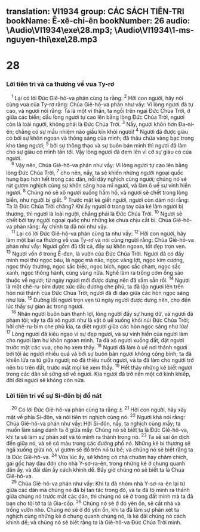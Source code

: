 translation: VI1934
group: CÁC SÁCH TIÊN-TRI
bookName: Ê-xê-chi-ên 
bookNumber: 26
audio: \Audio\VI1934\exe\28.mp3; \Audio\VI1934\1-ms-nguyen-thi\exe\28.mp3
-------

<div class="title"><h1>28</h1><h3>Lời tiên tri và ca thương về vua Ty-rơ</h3></div>
<span class="verse exe_28_1"> <sup>1</sup> Lại có lời Đức Giê-hô-va phán cùng ta rằng: </span>
<span class="verse exe_28_2"><sup>2</sup> Hỡi con người, hãy nói cùng vua của Ty-rơ rằng: Chúa Giê-hô-va phán như vầy: Vì lòng ngươi đã tự cao, và ngươi nói rằng: Ta là một vì thần, ta ngồi trên ngai Đức Chúa Trời, ở giữa các biển; dầu lòng ngươi tự cao lên bằng lòng Đức Chúa Trời, ngươi còn là loài người, không phải là Đức Chúa Trời. </span>
<span class="verse exe_28_3"><sup>3</sup> Nầy, ngươi khôn hơn Đa-ni-ên; chẳng có sự mầu nhiệm nào giấu kín khỏi ngươi! </span>
<span class="verse exe_28_4"><sup>4</sup> Ngươi đã được giàu có bởi sự khôn ngoan và thông sáng của mình; đã thâu chứa vàng bạc trong kho tàng ngươi; </span>
<span class="verse exe_28_5"><sup>5</sup> bởi sự thông thạo và sự buôn bán mình thì ngươi đã làm cho sự giàu có mình tấn tới. Vậy lòng ngươi đã đem lên vì cớ sự giàu có của ngươi. <br/></span>
<span class="verse exe_28_6"> <sup>6</sup> Vậy nên, Chúa Giê-hô-va phán như vầy: Vì lòng ngươi tự cao lên bằng lòng Đức Chúa Trời, </span>
<span class="verse exe_28_7"><sup>7</sup> cho nên, nầy, ta sẽ khiến những người ngoại quốc hung bạo hơn hết trong các dân, nổi dậy nghịch cùng ngươi; chúng nó sẽ rút gươm nghịch cùng sự khôn sáng hoa mĩ ngươi, và làm ô uế sự vinh hiển ngươi. </span>
<span class="verse exe_28_8"><sup>8</sup> Chúng nó sẽ xô ngươi xuống hầm hố, và ngươi sẽ chết trong lòng biển, như người bị giết. </span>
<span class="verse exe_28_9"><sup>9</sup> Trước mặt kẻ giết ngươi, ngươi còn dám nói rằng: Ta là Đức Chúa Trời chăng? Khi ấy ngươi ở trong tay của kẻ làm ngươi bị thương, thì ngươi là loài người, chẳng phải là Đức Chúa Trời. </span>
<span class="verse exe_28_10"><sup>10</sup> Ngươi sẽ chết bởi tay người ngoại quốc như những kẻ chưa chịu cắt bì. Chúa Giê-hô-va phán rằng: Ấy chính ta đã nói như vậy. <br/></span>
<span class="verse exe_28_11"> <sup>11</sup> Lại có lời Đức Giê-hô-va phán cùng ta như vầy: </span>
<span class="verse exe_28_12"><sup>12</sup> Hỡi con người, hãy làm một bài ca thương về vua Ty-rơ và nói cùng người rằng: Chúa Giê-hô-va phán như vầy: Ngươi gồm đủ tất cả, đầy sự khôn ngoan, tốt đẹp trọn vẹn. </span>
<span class="verse exe_28_13"><sup>13</sup> Ngươi vốn ở trong Ê-đen, là vườn của Đức Chúa Trời. Ngươi đã có đầy mình mọi thứ ngọc báu, là ngọc mã não, ngọc vàng lợt, ngọc kim cương, ngọc thủy thương, ngọc sắc biếc, ngọc bích, ngọc sắc chàm, ngọc sắc xanh, ngọc thông hành, cùng vàng nữa. Nghề làm ra trống cơm ống sáo thuộc về ngươi; từ ngày ngươi mới được dựng nên đã sắm sẵn rồi. </span>
<span class="verse exe_28_14"><sup>14</sup> Ngươi là một chê-ru-bim được xức dầu đương che phủ; ta đã lập ngươi lên trên hòn núi thánh của Đức Chúa Trời; ngươi đã đi dạo giữa các hòn ngọc sáng như lửa. </span>
<span class="verse exe_28_15"><sup>15</sup> Đường lối ngươi trọn vẹn từ ngày ngươi được dựng nên, cho đến lúc thấy sự gian ác trong ngươi. <br/></span>
<span class="verse exe_28_16"> <sup>16</sup> Nhân ngươi buôn bán thạnh lợi, lòng ngươi đầy sự hung dữ, và ngươi đã phạm tội; vậy ta đã xô ngươi như là vật ô uế xuống khỏi núi Đức Chúa Trời; hỡi chê-ru-bim che phủ kia, ta diệt ngươi giữa các hòn ngọc sáng như lửa! </span>
<span class="verse exe_28_17"><sup>17</sup> Lòng ngươi đã kiêu ngạo vì sự đẹp ngươi, và sự vinh hiển của ngươi làm cho ngươi làm hư khôn ngoan mình. Ta đã xô ngươi xuống đất, đặt ngươi trước mặt các vua, cho họ xem thấy. </span>
<span class="verse exe_28_18"><sup>18</sup> Ngươi đã làm ô uế nơi thánh ngươi bởi tội ác ngươi nhiều quá và bởi sự buôn bán ngươi không công bình; ta đã khiến lửa ra từ giữa ngươi; nó đã thiêu nuốt ngươi, và ta đã làm cho ngươi trở nên tro trên đất, trước mặt mọi kẻ xem thấy. </span>
<span class="verse exe_28_19"><sup>19</sup> Hết thảy những kẻ biết ngươi trong các dân sẽ sững sờ về ngươi. Kìa ngươi đã trở nên một cớ kinh khiếp, đời đời ngươi sẽ không còn nữa. <br/></span>
<div class="title"><h3>Lời tiên tri về sự Si-đôn bị đổ nát</h3></div>
<span class="verse exe_28_20"> <sup>20</sup> Có lời Đức Giê-hô-va phán cùng ta rằng:<a data-toggle="tooltip" data-placement="bottom" title="Gio 3:4-8; Xa 9:1-2; Mat 11:21-22; Lu 10:13-14">⚓</a></span>
<span class="verse exe_28_21"><sup>21</sup> Hỡi con người, hãy xây mặt về phía Si-đôn, và nói tiên tri nghịch cùng nó. </span>
<span class="verse exe_28_22"><sup>22</sup> Ngươi khá nói rằng: Chúa Giê-hô-va phán như vầy: Hỡi Si-đôn, nầy, ta nghịch cùng mầy; ta muốn làm sáng danh ta ở giữa mầy. Chúng nó sẽ biết ta là Đức Giê-hô-va, khi ta sẽ làm sự phán xét và tỏ mình ra thánh trong nó. </span>
<span class="verse exe_28_23"><sup>23</sup> Ta sẽ sai ôn dịch đến giữa nó, và sẽ có máu trong các đường phố nó. Những kẻ bị thương sẽ ngã xuống giữa nó, vì gươm sẽ đổ trên nó tư bề; và chúng nó sẽ biết rằng ta là Đức Giê-hô-va. </span>
<span class="verse exe_28_24"><sup>24</sup> Vừa lúc ấy, sẽ không có chà chuôm hay châm chích, gai gốc hay đau đớn cho nhà Y-sơ-ra-ên, trong những kẻ ở chung quanh dân ấy, và đãi dân ấy cách khinh dể. Bấy giờ chúng nó sẽ biết ta là Chúa Giê-hô-va. <br/></span>
<span class="verse exe_28_25"> <sup>25</sup> Chúa Giê-hô-va phán như vầy: Khi ta đã nhóm nhà Y-sơ-ra-ên lại từ giữa các dân mà chúng nó đã bị tan tác trong đó, và ta đã tỏ mình ra thánh giữa chúng nó trước mắt các dân, thì chúng nó sẽ ở trong đất mình mà ta đã ban cho tôi tớ ta là Gia-cốp. </span>
<span class="verse exe_28_26"><sup>26</sup> Chúng nó sẽ ở đó yên ổn, sẽ cất nhà và trồng vườn nho. Chúng nó sẽ ở đó yên ổn, khi ta đã làm sự phán xét ta nghịch cùng những kẻ ở chung quanh chúng nó, là kẻ đãi chúng nó cách khinh dể; và chúng nó sẽ biết rằng ta là Giê-hô-va Đức Chúa Trời mình. <br/></span>
